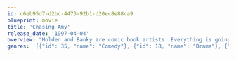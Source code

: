 ```yaml
---
id: c6eb95d7-d2bc-4473-92b1-d20ec8e88ca9
blueprint: movie
title: 'Chasing Amy'
release_date: '1997-04-04'
overview: "Holden and Banky are comic book artists. Everything is going good for them until they meet Alyssa, also a comic book artist. Holden falls for her, but his hopes are crushed when he finds out she's a lesbian."
genres: '[{"id": 35, "name": "Comedy"}, {"id": 18, "name": "Drama"}, {"id": 10749, "name": "Romance"}]'
---
```

